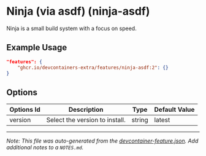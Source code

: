 
# Ninja (via asdf) (ninja-asdf)

Ninja is a small build system with a focus on speed.

## Example Usage

```json
"features": {
    "ghcr.io/devcontainers-extra/features/ninja-asdf:2": {}
}
```

## Options

| Options Id | Description | Type | Default Value |
|-----|-----|-----|-----|
| version | Select the version to install. | string | latest |



---

_Note: This file was auto-generated from the [devcontainer-feature.json](devcontainer-feature.json).  Add additional notes to a `NOTES.md`._
